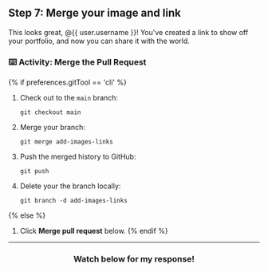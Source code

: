 ## Step 7: Merge your image and link

This looks great, @{{ user.username }}! You've created a link to show off your portfolio, and now you can share it with the world.

### :keyboard: Activity: Merge the Pull Request

{% if preferences.gitTool == 'cli' %}
1. Check out to the `main` branch:
    ```shell
    git checkout main
    ```
2. Merge your branch:
    ```shell
    git merge add-images-links
    ```
3. Push the merged history to GitHub:
    ```shell
    git push
    ```
4. Delete your the branch locally:
    ```shell
    git branch -d add-images-links
    ```
{% else %}
1. Click **Merge pull request** below.
{% endif %}

<hr>
<h3 align="center">Watch below for my response!</h3>
